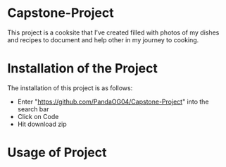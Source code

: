# Capstone-Project
This project is a cooksite that I've created filled with photos of my dishes and recipes to document and help other in my journey to cooking.

# Installation of the Project
The installation of this project is as follows:
* Enter "https://github.com/PandaOG04/Capstone-Project" into the search bar
* Click on Code
* Hit download zip 

# Usage of Project

